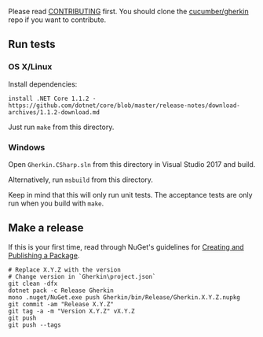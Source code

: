 Please read [CONTRIBUTING](https://github.com/cucumber/gherkin/blob/master/CONTRIBUTING.md) first.
You should clone the [cucumber/gherkin](https://github.com/cucumber/gherkin) repo if you want
to contribute.

## Run tests

### OS X/Linux

Install dependencies:

    install .NET Core 1.1.2 - https://github.com/dotnet/core/blob/master/release-notes/download-archives/1.1.2-download.md
    
Just run `make` from this directory.

### Windows

Open `Gherkin.CSharp.sln` from this directory in Visual Studio 2017 and build.

Alternatively, run `msbuild` from this directory.

Keep in mind that this will only run unit tests. The acceptance tests are only
run when you build with `make`.

## Make a release

If this is your first time, read through NuGet's guidelines for
[Creating and Publishing a Package](https://docs.nuget.org/create/creating-and-publishing-a-package).

    # Replace X.Y.Z with the version
    # Change version in `Gherkin\project.json`
    git clean -dfx
    dotnet pack -c Release Gherkin
    mono .nuget/NuGet.exe push Gherkin/bin/Release/Gherkin.X.Y.Z.nupkg
    git commit -am "Release X.Y.Z"
    git tag -a -m "Version X.Y.Z" vX.Y.Z
    git push
    git push --tags
